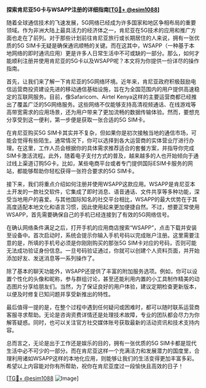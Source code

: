 **探索肯尼亚5G卡与WSAPP注册的详细指南[[TG💪+ @esim1088](https://t.me/s/esim1088)]**

随着全球通信技术的飞速发展，5G网络已经成为许多国家和地区争相布局的重要领域。作为非洲大陆上最具活力的经济体之一，肯尼亚在5G技术的应用和推广方面也走在了前列。对于那些计划前往肯尼亚旅行或长期居住的人来说，拥有一张优质的5G SIM卡无疑是确保通讯顺畅的关键。而在这其中，WSAPP（一种基于本地网络的即时通讯应用）更是许多人日常生活中不可或缺的一部分。那么，如何才能顺利注册并使用肯尼亚的5G卡以及WSAPP呢？本文将为你提供一份详尽的操作指南。

首先，让我们来了解一下肯尼亚的5G网络环境。近年来，肯尼亚政府积极鼓励电信运营商投资建设先进的移动通信基础设施，旨在为全国范围内的用户提供高速稳定的互联网服务。目前，像Safaricom、Airtel Kenya这样的主要运营商都已经推出了覆盖广泛的5G网络服务。这些网络不仅能够支持高清视频通话、在线游戏等高带宽需求的应用场景，还为用户带来了更加流畅的数据传输体验。然而，要想充分享受到这一便利，第一步便是获取一张合适的5G SIM卡。

在肯尼亚购买5G SIM卡其实并不复杂，但如果你是初次接触当地的通信市场，可能会觉得有些陌生。通常情况下，你可以选择到各大运营商的实体营业厅进行办理。在这里，工作人员会根据你的具体需求推荐适合的套餐方案，并指导你完成SIM卡激活流程。此外，随着电子支付方式的普及，越来越多的人也开始倾向于通过线上渠道订购5G卡。比如，某些电商平台或者专门提供国际ESIM卡服务的网站，都能够帮助你轻松获得一张符合要求的5G SIM卡。

接下来，我们将重点介绍如何注册并使用WSAPP这款应用。WSAPP是肯尼亚本土开发的一款社交软件，它集成了即时消息、语音通话、文件共享等多种功能，深受当地用户的喜爱。与其他国际知名的社交平台相比，WSAPP的最大优势在于其高度适配本地文化和语言习惯，因此使用起来更加便捷自然。不过，想要正常使用WSAPP，首先需要确保自己的手机已经连接到了有效的5G网络信号。

在确认网络条件满足之后，打开手机的应用商店搜索“WSAPP”，点击下载并安装至设备中。首次启动时，系统会提示你输入手机号码以完成账户注册。这里需要注意的是，所填的手机号必须是你刚刚购买的那张5G SIM卡对应的号码，否则可能无法成功验证身份信息。一旦号码验证通过，你就可以创建个人资料页面，并开始添加好友、发送消息等一系列操作了。

除了基本的聊天功能外，WSAPP还提供了丰富的附加服务选项。例如，你可以设置个性化的头像和昵称，参与群组讨论，甚至还能利用内置的小工具制作精美的动态图片分享给朋友们。当然，为了保证良好的用户体验，建议定期检查更新版本，以便及时修复已知问题并享受新推出的特性。

最后值得一提的是，在整个过程中遇到任何疑问或困难时，都可以随时联系运营商客服寻求帮助。无论是咨询资费详情还是处理技术故障，专业的团队都会尽力为你解答疑惑。同时，也可以关注官方社交媒体账号获取最新的活动资讯和技术支持内容。

总而言之，无论是出于工作还是娱乐的目的，拥有一张优质的5G SIM卡都是现代生活中必不可少的一部分。而在肯尼亚这样一个充满活力和发展潜力的国度里，合理利用诸如WSAPP这样的本地化应用，则能够让我们的生活变得更加丰富多彩。希望以上内容能对你有所帮助，祝你在肯尼亚度过一段愉快且高效的日子！ 

[[TG💪+ @esim1088](https://t.me/s/esim1088) ![Image](https://i.postimg.cc/4NQfJmqS/Snipaste-2025-05-13-00-14-12.png)]